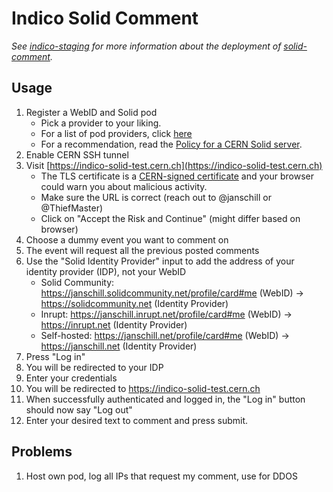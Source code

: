 # Indico Solid Comment

*See [indico-staging](indico-staging.md) for more information about the deployment of [solid-comment](https://github.com/janschill/solid-comment).*

## Usage

1. Register a WebID and Solid pod
    * Pick a provider to your liking.
    * For a list of pod providers, click [here](https://solidproject.org/users/get-a-pod)
    * For a recommendation, read the [Policy for a CERN Solid server](https://codimd.web.cern.ch/s/zl3yGAfYZ#Summary).
2. Enable CERN SSH tunnel
3. Visit [https://indico-solid-test.cern.ch](https://indico-solid-test.cern.ch)
    * The TLS certificate is a [CERN-signed certificate](https://ca.cern.ch/ca/) and your browser could warn you about malicious activity.
    * Make sure the URL is correct (reach out to @janschill or @ThiefMaster)
    * Click on "Accept the Risk and Continue" (might differ based on browser)
4. Choose a dummy event you want to comment on
5. The event will request all the previous posted comments
6. Use the "Solid Identity Provider" input to add the address of your identity provider (IDP), not your WebID
    * Solid Community: https://janschill.solidcommunity.net/profile/card#me (WebID) -> https://solidcommunity.net (Identity Provider)
    * Inrupt: https://janschill.inrupt.net/profile/card#me (WebID) -> https://inrupt.net (Identity Provider)
    * Self-hosted: https://janschill.net/profile/card#me (WebID) -> https://janschill.net (Identity Provider)
7. Press "Log in"
8. You will be redirected to your IDP
9. Enter your credentials
10. You will be redirected to https://indico-solid-test.cern.ch
11. When successfully authenticated and logged in, the "Log in" button should now say "Log out"
12. Enter your desired text to comment and press submit.

## Problems

1. Host own pod, log all IPs that request my comment, use for DDOS
